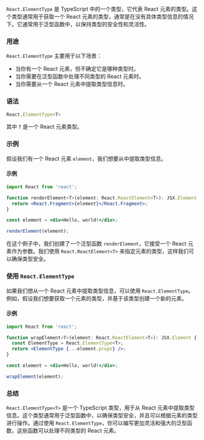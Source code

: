 `React.ElementType` 是 TypeScript 中的一个类型，它代表 React 元素的类型。这个类型通常用于获取一个 React 元素的类型，通常是在没有具体类型信息的情况下。它通常用于泛型函数中，以保持类型的安全性和灵活性。

### 用途
`React.ElementType` 主要用于以下场景：
- 当你有一个 React 元素，但不确定它是哪种类型时。
- 当你需要在泛型函数中处理不同类型的 React 元素时。
- 当你需要从一个 React 元素中提取类型信息时。

### 语法
```typescript
React.ElementType<T>
```

其中 `T` 是一个 React 元素类型。

### 示例
假设我们有一个 React 元素 `element`，我们想要从中提取类型信息。

#### 示例
```jsx
import React from 'react';

function renderElement<T>(element: React.ReactElement<T>): JSX.Element {
  return <React.Fragment>{element}</React.Fragment>;
}

const element = <div>Hello, world!</div>;

renderElement(element);
```

在这个例子中，我们创建了一个泛型函数 `renderElement`，它接受一个 React 元素作为参数。我们使用 `React.ReactElement<T>` 来指定元素的类型，这样我们可以确保类型安全。

### 使用 `React.ElementType`
如果我们想从一个 React 元素中提取类型信息，可以使用 `React.ElementType`。例如，假设我们想要获取一个元素的类型，并基于该类型创建一个新的元素。

#### 示例
```jsx
import React from 'react';

function wrapElement<T>(element: React.ReactElement<T>): JSX.Element {
  const ElementType = React.ElementType<T>;
  return <ElementType {...element.props} />;
}

const element = <div>Hello, world!</div>;

wrapElement(element);
```

### 总结
`React.ElementType<T>` 是一个 TypeScript 类型，用于从 React 元素中提取类型信息。这个类型通常用于泛型函数中，以确保类型安全，并且可以根据元素的类型进行操作。通过使用 `React.ElementType`，你可以编写更加灵活和强大的泛型函数，这些函数可以处理不同类型的 React 元素。
